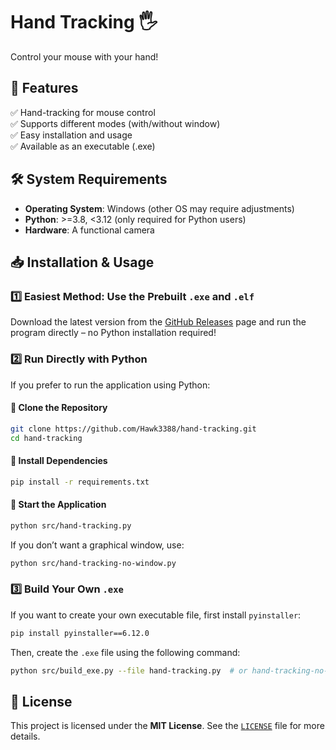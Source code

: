 # Hand Tracking 🖐️  
Control your mouse with your hand!  

## 🚀 Features  
✅ Hand-tracking for mouse control  
✅ Supports different modes (with/without window)  
✅ Easy installation and usage  
✅ Available as an executable (.exe)  

## 🛠️ System Requirements  
- **Operating System**: Windows (other OS may require adjustments)  
- **Python**: >=3.8, <3.12 (only required for Python users)  
- **Hardware**: A functional camera  

## 📥 Installation & Usage  

### 1️⃣ **Easiest Method: Use the Prebuilt `.exe` and `.elf`**  
Download the latest version from the [GitHub Releases](https://github.com/Hawk3388/hand-tracking/releases) page and run the program directly – no Python installation required!  

### 2️⃣ **Run Directly with Python**  
If you prefer to run the application using Python:  

#### 🔹 Clone the Repository  
```sh  
git clone https://github.com/Hawk3388/hand-tracking.git  
cd hand-tracking  
```  

#### 🔹 Install Dependencies  
```sh  
pip install -r requirements.txt  
```  

#### 🔹 Start the Application  
```sh  
python src/hand-tracking.py  
```  
If you don’t want a graphical window, use:  
```sh  
python src/hand-tracking-no-window.py  
```  

### 3️⃣ **Build Your Own `.exe`**  
If you want to create your own executable file, first install `pyinstaller`:  
```sh  
pip install pyinstaller==6.12.0  
```  
Then, create the `.exe` file using the following command:  
```sh  
python src/build_exe.py --file hand-tracking.py  # or hand-tracking-no-window.py  
```  

## 📝 License  
This project is licensed under the **MIT License**. See the [`LICENSE`](LICENSE) file for more details.
